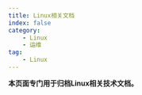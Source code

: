 ```yaml
---
title: Linux相关文档
index: false
category:
    - Linux
    - 运维
tag:
    - Linux
---
```


**本页面专门用于归档Linux相关技术文档。**

<!-- 用于限制高度 -->
<!-- <div class="catalog-display-container">
  <AutoCatalog base='/linux/' />
</div> -->
